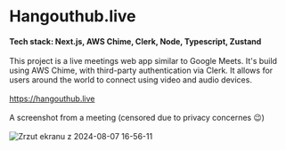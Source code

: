 # Hangouthub.live
#### Tech stack: Next.js, AWS Chime, Clerk, Node, Typescript, Zustand
This project is a live meetings web app similar to Google Meets. It's build using AWS Chime, with third-party authentication via Clerk. It allows for users around the world to connect using video and audio devices.\
\
https://hangouthub.live \
\
A screenshot from a meeting (censored due to privacy concernes 😉) \
\
![Zrzut ekranu z 2024-08-07 16-56-11](https://github.com/user-attachments/assets/8f224454-d4c6-4647-b6f8-7d155a6ba7ef)
